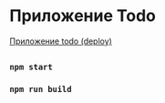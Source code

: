 # Приложение Todo

[Приложение todo (deploy)](https://aston-todo-kztihkdll-qwerander.vercel.app)

##

### `npm start`

### `npm run build`

